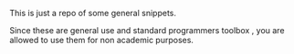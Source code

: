 This is just a repo of some general snippets.

Since these are general use and standard programmers toolbox
, you are allowed to use them for non academic purposes.


